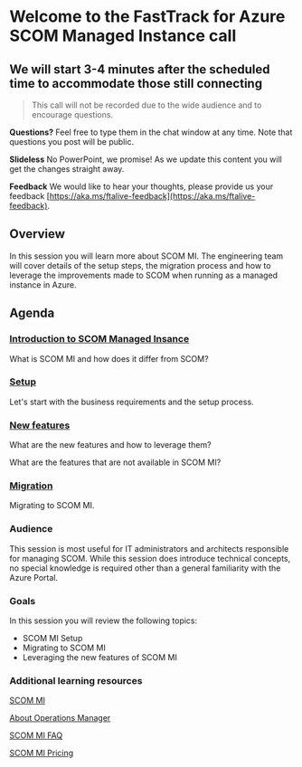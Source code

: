 # Welcome to the FastTrack for Azure SCOM Managed Instance call
## We will start 3-4 minutes after the scheduled time to accommodate those still connecting

> This call will not be recorded due to the wide audience and to encourage questions.

**Questions?** Feel free to type them in the chat window at any time. Note that questions you post will be public. 

**Slideless** No PowerPoint, we promise! As we update this content you will get the changes straight away.

**Feedback** We would like to hear your thoughts, please provide us your feedback [https://aka.ms/ftalive-feedback](https://aka.ms/ftalive-feedback).

## Overview

In this session you will learn more about SCOM MI. The engineering team will cover details of the setup steps, the migration process and how to leverage the improvements made to SCOM when running as a managed instance in Azure.

## Agenda

### [Introduction to SCOM Managed Insance](intro.md)

What is SCOM MI and how does it differ from SCOM?

### [Setup](setup.md)

Let's start with the business requirements and the setup process.
 
### [New features](newfeatures.md) 

What are the new features and how to leverage them?

What are the features that are not available in SCOM MI?

### [Migration](migration.md) 

Migrating to SCOM MI.

### Audience

This session is most useful for IT administrators and architects responsible for managing SCOM. While this session does introduce technical concepts, no special knowledge is required other than a general familiarity with the Azure Portal.

### Goals

In this session you will review the following topics:

- SCOM MI Setup
- Migrating to SCOM MI
- Leveraging the new features of SCOM MI

### Additional learning resources

[SCOM MI](https://docs.microsoft.com/en-us/azure/azure-monitor/insights/scom-mi-overview)

[About Operations Manager](https://learn.microsoft.com/en-us/system-center/scom/welcome?view=sc-om-2022)

[SCOM MI FAQ](https://learn.microsoft.com/en-us/system-center/scom/faq?view=sc-om-2022)

[SCOM MI Pricing](https://azure.microsoft.com/en-us/pricing/details/monitor/)

